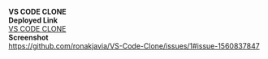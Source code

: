 **VS CODE CLONE**   
**Deployed Link**   
[VS CODE CLONE](https://ronak-vs-code.netlify.app/)   
**Screenshot**   
https://github.com/ronakjavia/VS-Code-Clone/issues/1#issue-1560837847
